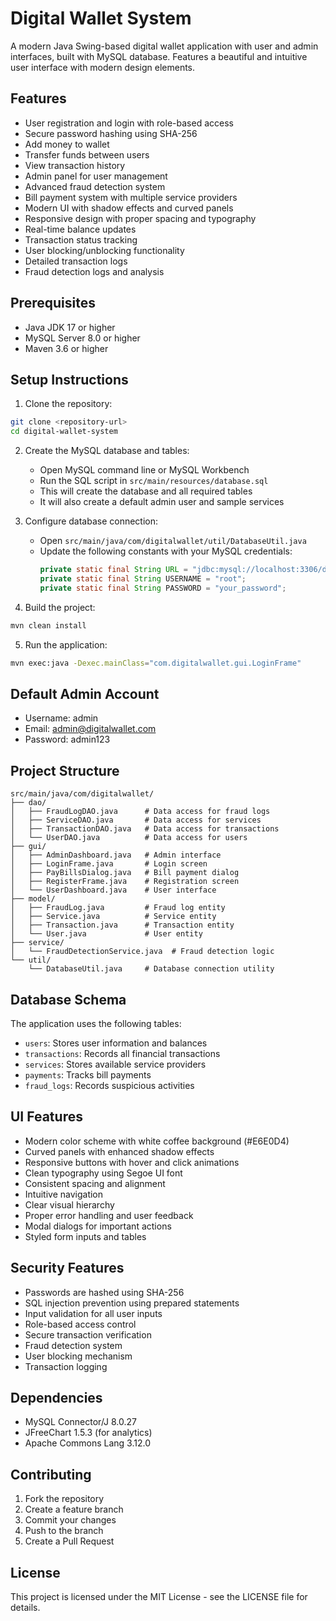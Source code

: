 # Digital Wallet System

A modern Java Swing-based digital wallet application with user and admin interfaces, built with MySQL database. Features a beautiful and intuitive user interface with modern design elements.

## Features

- User registration and login with role-based access
- Secure password hashing using SHA-256
- Add money to wallet
- Transfer funds between users
- View transaction history
- Admin panel for user management
- Advanced fraud detection system
- Bill payment system with multiple service providers
- Modern UI with shadow effects and curved panels
- Responsive design with proper spacing and typography
- Real-time balance updates
- Transaction status tracking
- User blocking/unblocking functionality
- Detailed transaction logs
- Fraud detection logs and analysis

## Prerequisites

- Java JDK 17 or higher
- MySQL Server 8.0 or higher
- Maven 3.6 or higher

## Setup Instructions

1. Clone the repository:
```bash
git clone <repository-url>
cd digital-wallet-system
```

2. Create the MySQL database and tables:
   - Open MySQL command line or MySQL Workbench
   - Run the SQL script in `src/main/resources/database.sql`
   - This will create the database and all required tables
   - It will also create a default admin user and sample services

3. Configure database connection:
   - Open `src/main/java/com/digitalwallet/util/DatabaseUtil.java`
   - Update the following constants with your MySQL credentials:
     ```java
     private static final String URL = "jdbc:mysql://localhost:3306/digital_wallet_db";
     private static final String USERNAME = "root";
     private static final String PASSWORD = "your_password";
     ```

4. Build the project:
```bash
mvn clean install
```

5. Run the application:
```bash
mvn exec:java -Dexec.mainClass="com.digitalwallet.gui.LoginFrame"
```

## Default Admin Account

- Username: admin
- Email: admin@digitalwallet.com
- Password: admin123

## Project Structure

```
src/main/java/com/digitalwallet/
├── dao/
│   ├── FraudLogDAO.java      # Data access for fraud logs
│   ├── ServiceDAO.java       # Data access for services
│   ├── TransactionDAO.java   # Data access for transactions
│   └── UserDAO.java          # Data access for users
├── gui/
│   ├── AdminDashboard.java   # Admin interface
│   ├── LoginFrame.java       # Login screen
│   ├── PayBillsDialog.java   # Bill payment dialog
│   ├── RegisterFrame.java    # Registration screen
│   └── UserDashboard.java    # User interface
├── model/
│   ├── FraudLog.java         # Fraud log entity
│   ├── Service.java          # Service entity
│   ├── Transaction.java      # Transaction entity
│   └── User.java             # User entity
├── service/
│   └── FraudDetectionService.java  # Fraud detection logic
└── util/
    └── DatabaseUtil.java     # Database connection utility
```

## Database Schema

The application uses the following tables:
- `users`: Stores user information and balances
- `transactions`: Records all financial transactions
- `services`: Stores available service providers
- `payments`: Tracks bill payments
- `fraud_logs`: Records suspicious activities

## UI Features

- Modern color scheme with white coffee background (#E6E0D4)
- Curved panels with enhanced shadow effects
- Responsive buttons with hover and click animations
- Clean typography using Segoe UI font
- Consistent spacing and alignment
- Intuitive navigation
- Clear visual hierarchy
- Proper error handling and user feedback
- Modal dialogs for important actions
- Styled form inputs and tables

## Security Features

- Passwords are hashed using SHA-256
- SQL injection prevention using prepared statements
- Input validation for all user inputs
- Role-based access control
- Secure transaction verification
- Fraud detection system
- User blocking mechanism
- Transaction logging

## Dependencies

- MySQL Connector/J 8.0.27
- JFreeChart 1.5.3 (for analytics)
- Apache Commons Lang 3.12.0

## Contributing

1. Fork the repository
2. Create a feature branch
3. Commit your changes
4. Push to the branch
5. Create a Pull Request

## License

This project is licensed under the MIT License - see the LICENSE file for details. 
